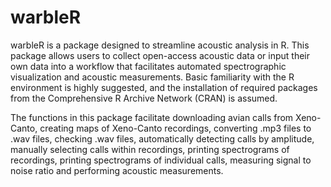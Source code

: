# warbleR

warbleR is a package designed to streamline acoustic analysis in R. This package 
allows users to collect open-access acoustic data or input their own data into a workflow that facilitates automated spectrographic visualization and acoustic measurements. Basic familiarity with the R environment is highly suggested, and the installation of required packages from the Comprehensive R Archive Network (CRAN) is assumed. 

The functions in this package facilitate downloading avian calls from 
Xeno-Canto, creating maps of Xeno-Canto recordings, converting .mp3 files to .wav files, checking .wav files, automatically detecting calls by amplitude, manually selecting calls within recordings, printing spectrograms of recordings, printing spectrograms of individual calls, measuring signal to noise ratio
and performing acoustic measurements. 
